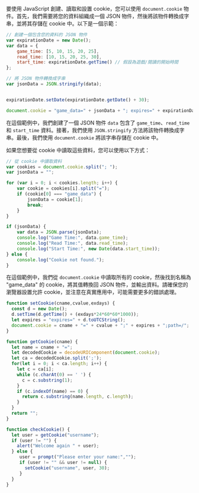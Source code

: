 要使用 JavaScript 創建、讀取和設置 cookie，您可以使用 `document.cookie` 物件。首先，我們需要將您的資料組織成一個 JSON 物件，然後將該物件轉換成字串，並將其存儲在 cookie 中。以下是一個示範：

```javascript
// 創建一個包含您的資料的 JSON 物件
var expirationDate = new Date();
var data = {
    game_time: [5, 10, 15, 20, 25],
    read_time: [10, 15, 20, 25, 30],
    start_time: expirationDate.getTime() // 假設為遊戲/閱讀的開始時間
};

// 將 JSON 物件轉換成字串
var jsonData = JSON.stringify(data);


expirationDate.setDate(expirationDate.getDate() + 30);

document.cookie = "game_data=" + jsonData + "; expires=" + expirationDate.toUTCString() + "; path=/";

```

在這個範例中，我們創建了一個 JSON 物件 `data` 包含了 `game_time`、`read_time` 和 `start_time` 資料。接著，我們使用 `JSON.stringify` 方法將該物件轉換成字串。最後，我們使用 `document.cookie` 將該字串存儲在 cookie 中。

如果您想要從 cookie 中讀取這些資料，您可以使用以下方式：

```javascript
// 從 cookie 中讀取資料
var cookies = document.cookie.split("; ");
var jsonData = "";

for (var i = 0; i < cookies.length; i++) {
    var cookie = cookies[i].split("=");
    if (cookie[0] === "game_data") {
        jsonData = cookie[1];
        break;
    }
}

if (jsonData) {
    var data = JSON.parse(jsonData);
    console.log("Game Time:", data.game_time);
    console.log("Read Time:", data.read_time);
    console.log("Start Time:", new Date(data.start_time));
} else {
    console.log("Cookie not found.");
}
```

在這個範例中，我們從 `document.cookie` 中讀取所有的 cookie，然後找到名稱為 "game_data" 的 cookie，將其值轉換回 JSON 物件，並輸出資料。請確保您的瀏覽器設置允許 cookie，並注意在真實應用中，可能需要更多的錯誤處理。


```javascript
function setCookie(cname,cvalue,exdays) {
  const d = new Date();
  d.setTime(d.getTime() + (exdays*24*60*60*1000));
  let expires = "expires=" + d.toUTCString();
  document.cookie = cname + "=" + cvalue + ";" + expires + ";path=/";
}

function getCookie(cname) {
  let name = cname + "=";
  let decodedCookie = decodeURIComponent(document.cookie);
  let ca = decodedCookie.split(';');
  for(let i = 0; i < ca.length; i++) {
    let c = ca[i];
    while (c.charAt(0) == ' ') {
      c = c.substring(1);
    }
    if (c.indexOf(name) == 0) {
      return c.substring(name.length, c.length);
    }
  }
  return "";
}

function checkCookie() {
  let user = getCookie("username");
  if (user != "") {
    alert("Welcome again " + user);
  } else {
     user = prompt("Please enter your name:","");
     if (user != "" && user != null) {
       setCookie("username", user, 30);
     }
  }
}
```
